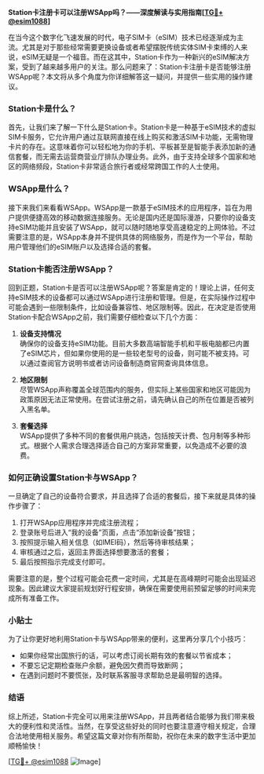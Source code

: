 **Station卡注册卡可以注册WSApp吗？——深度解读与实用指南[[TG💪+ @esim1088](https://t.me/s/esim1088)]**

在当今这个数字化飞速发展的时代，电子SIM卡（eSIM）技术已经逐渐成为主流。尤其是对于那些经常需要更换设备或者希望摆脱传统实体SIM卡束缚的人来说，eSIM无疑是一个福音。而在这其中，Station卡作为一种新兴的eSIM解决方案，受到了越来越多用户的关注。那么问题来了：Station卡注册卡是否能够注册WSApp呢？本文将从多个角度为你详细解答这一疑问，并提供一些实用的操作建议。

### Station卡是什么？

首先，让我们来了解一下什么是Station卡。Station卡是一种基于eSIM技术的虚拟SIM卡服务，它允许用户通过互联网直接在线上购买和激活SIM卡功能，无需物理卡片的存在。这意味着你可以轻松地为你的手机、平板甚至是智能手表添加新的通信套餐，而无需去运营商营业厅排队办理业务。此外，由于支持全球多个国家和地区的网络频段，Station卡非常适合旅行者或经常跨国工作的人士使用。

### WSApp是什么？

接下来我们来看看WSApp。WSApp是一款基于eSIM技术的应用程序，旨在为用户提供便捷高效的移动数据连接服务。无论是国内还是国际漫游，只要你的设备支持eSIM功能并且安装了WSApp，就可以随时随地享受高速稳定的上网体验。不过需要注意的是，WSApp本身并不提供具体的网络服务，而是作为一个平台，帮助用户管理他们的eSIM账户以及选择合适的套餐。

### Station卡能否注册WSApp？

回到正题，Station卡是否可以注册WSApp呢？答案是肯定的！理论上讲，任何支持eSIM技术的设备都可以通过WSApp进行注册和管理。但是，在实际操作过程中可能会遇到一些限制条件，比如设备兼容性、地区限制等。因此，在决定是否使用Station卡配合WSApp之前，我们需要仔细检查以下几个方面：

1. **设备支持情况**  
   确保你的设备支持eSIM功能。目前大多数高端智能手机和平板电脑都已内置了eSIM芯片，但如果你使用的是一些较老型号的设备，则可能不被支持。可以通过查阅官方说明书或者访问设备制造商官网查询具体信息。

2. **地区限制**  
   尽管WSApp声称覆盖全球范围内的服务，但实际上某些国家和地区可能因为政策原因无法正常使用。在尝试注册之前，请先确认自己的所在位置是否被列入黑名单。

3. **套餐选择**  
   WSApp提供了多种不同的套餐供用户挑选，包括按天计费、包月制等多种形式。根据个人需求合理选择适合自己的方案非常重要，以免造成不必要的浪费。

### 如何正确设置Station卡与WSApp？

一旦确定了自己的设备符合要求，并且选择了合适的套餐后，接下来就是具体的操作步骤了：

1. 打开WSApp应用程序并完成注册流程；
2. 登录账号后进入“我的设备”页面，点击“添加新设备”按钮；
3. 按照提示输入相关信息（如IMEI码），然后等待审核结果；
4. 审核通过之后，返回主界面选择想要激活的套餐；
5. 最后按照指示完成支付即可。

需要注意的是，整个过程可能会花费一定时间，尤其是在高峰期时可能会出现延迟现象。因此建议大家提前规划好行程安排，确保在需要使用前预留足够的时间来完成所有准备工作。

### 小贴士

为了让你更好地利用Station卡与WSApp带来的便利，这里再分享几个小技巧：

- 如果你经常出国旅行的话，可以考虑订阅长期有效的套餐以节省成本；
- 不要忘记定期检查账户余额，避免因欠费而导致断网；
- 在遇到问题时不要慌张，及时联系客服寻求帮助总是最明智的选择。

### 结语

综上所述，Station卡完全可以用来注册WSApp，并且两者结合能够为我们带来极大的便利性和灵活性。当然，在享受这些好处的同时也要注意遵守相关规定，合理合法地使用相关服务。希望这篇文章对你有所帮助，祝你在未来的数字生活中更加顺畅愉快！

[[TG💪+ @esim1088](https://t.me/s/esim1088) ![Image](https://i.postimg.cc/4NQfJmqS/Snipaste-2025-05-13-00-14-12.png)]
